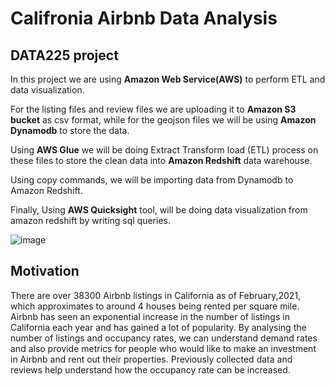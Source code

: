 #  Califronia Airbnb Data Analysis

## DATA225 project

In this project we are using **Amazon Web Service(AWS)** to perform ETL and data visualization.

For the listing files and review files we are uploading it to **Amazon S3 bucket** as csv format, while for the geojson files we will be using **Amazon Dynamodb** to store the data.

Using **AWS Glue** we will be doing Extract Transform load (ETL) process on these files to store the clean data into **Amazon Redshift** data warehouse.

Using copy commands, we will be importing data from Dynamodb to Amazon Redshift.

Finally, Using **AWS Quicksight** tool, will be doing data visualization from amazon redshift by writing sql queries.

![image](https://user-images.githubusercontent.com/60303995/117522064-13e17600-af66-11eb-8fbe-f2010ee6111d.png)

## Motivation

There are over 38300 Airbnb listings in California as of February,2021, which approximates to around 4 houses being rented per square mile. Airbnb has seen an exponential increase in the number of listings in California each year and has gained a lot of popularity. By analysing the number of listings and occupancy rates, we can understand demand rates and also provide metrics for people who would like to make an investment in Airbnb and rent out their properties. Previously collected data and reviews help understand how the occupancy rate can be increased.



